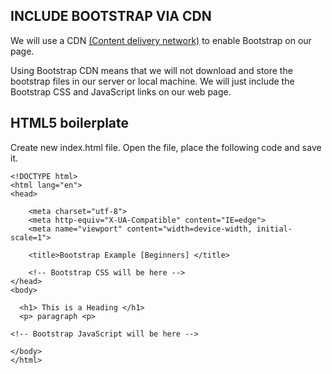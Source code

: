 ## INCLUDE BOOTSTRAP VIA CDN

We will use a CDN [(Content delivery network)](https://en.wikipedia.org/wiki/Content_delivery_network) to enable Bootstrap on our page.

Using Bootstrap CDN means that we will not download and store the bootstrap files in our server or local machine. We will just include the Bootstrap CSS and JavaScript links on our web page.


## HTML5 boilerplate

Create new index.html file. Open the file, place the following code and save it.

```
<!DOCTYPE html>
<html lang="en">
<head>
  
    <meta charset="utf-8">
    <meta http-equiv="X-UA-Compatible" content="IE=edge">
    <meta name="viewport" content="width=device-width, initial-scale=1">
  
    <title>Bootstrap Example [Beginners] </title>
  
    <!-- Bootstrap CSS will be here -->
</head>
<body>
  
  <h1> This is a Heading </h1>
  <p> paragraph <p>
  
<!-- Bootstrap JavaScript will be here -->
  
</body>
</html>
```

